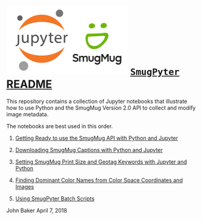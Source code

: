 ![](jupysmug.png) [`SmugPyter` README](https://analyzethedatanotthedrivel.org/2017/12/24/downloading-smugmug-captions-with-python-and-jupyter/)
====================================================================================

This repository contains a collection of Jupyter notebooks that illustrate how to use Python
and the SmugMug Version 2.0 API to collect and modify image metadata.

The notebooks are best used in this order.

1. [Getting Ready to use the SmugMug API with Python and Jupyter](https://github.com/bakerjd99/smugpyter/blob/master/notebooks/Getting%20Ready%20to%20use%20the%20SmugMug%20API%20with%20Python%20and%20Jupyter.ipynb)

2. [Downloading SmugMug Captions with Python and Jupyter](https://github.com/bakerjd99/smugpyter/blob/master/notebooks/Downloading%20Smugmug%20Captions%20with%20Jupyter%20and%20Python.ipynb)

3. [Setting SmugMug Print Size and Geotag Keywords with Jupyter and Python](https://github.com/bakerjd99/smugpyter/blob/master/notebooks/Setting%20SmugMug%20Print%20Size%20and%20Geotag%20Keywords%20with%20Jupyter%20and%20Python.ipynb)

4. [Finding Dominant Color Names from Color Space Coordinates and Images](https://github.com/bakerjd99/smugpyter/blob/master/notebooks/Finding%20Dominant%20Color%20Names%20from%20Color%20Space%20Coordinates%20and%20Images.ipynb)

5. [Using SmugPyter Batch Scripts](https://github.com/bakerjd99/smugpyter/blob/master/notebooks/Using%20SmugPyter%20Batch%20Scripts.ipynb)

John Baker
April 7, 2018
